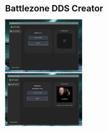# Battlezone DDS Creator

<img width="50%" src="./extras/demo1.png">
<img width="50%" src="./extras/demo2.png">